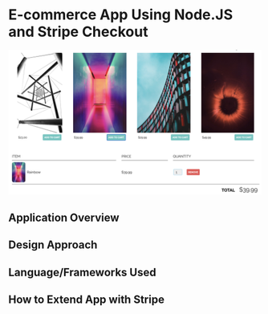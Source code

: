 # E-commerce App Using Node.JS and Stripe Checkout

![Homepage](images/image1.png)

## Application Overview 



## Design Approach



## Language/Frameworks Used



## How to Extend App with Stripe